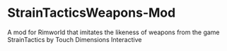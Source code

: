 # StrainTacticsWeapons-Mod
A mod for Rimworld that imitates the likeness of weapons from the game StrainTactics by Touch Dimensions Interactive
